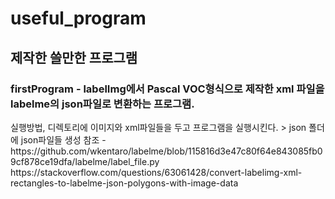 # useful_program

<h2>제작한 쓸만한 프로그램</h2>

<h3> firstProgram - labelImg에서 Pascal VOC형식으로 제작한 xml 파일을 labelme의 json파일로 변환하는 프로그램. </h3>
 실행방법,  디렉토리에 이미지와 xml파일들을 두고 프로그램을 실행시킨다. > json 폴더에 json파일들 생성
 참조 -  https://github.com/wkentaro/labelme/blob/115816d3e47c80f64e843085fb09cf878ce19dfa/labelme/label_file.py
        https://stackoverflow.com/questions/63061428/convert-labelimg-xml-rectangles-to-labelme-json-polygons-with-image-data
